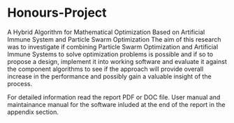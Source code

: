 # Honours-Project
  A Hybrid Algorithm for Mathematical Optimization Based on Artificial Immune System and Particle Swarm Optimization 
The aim of this research was to investigate if combining Particle Swarm Optimization and Artificial Immune Systems
to solve optimization problems is possible and if so to propose a design, implement it into working software and 
evaluate it against the component algorithms to see if the approach will provide overall increase in the 
performance and possibly gain a valuable insight of the process.

For detailed information read the report PDF or DOC file.
User manual and maintainance manual for the software inluded at the end of the report in the appendix section.
